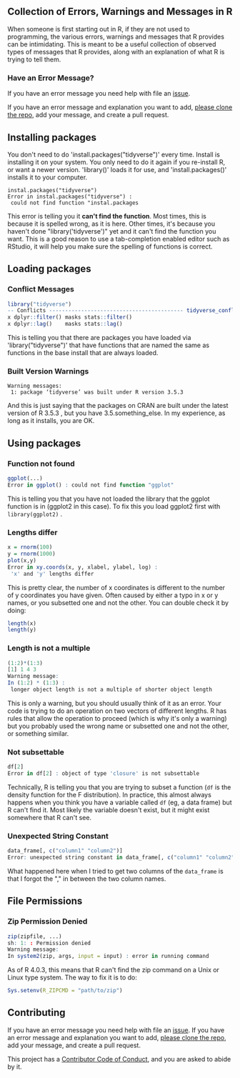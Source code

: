 ## Collection of Errors, Warnings and Messages in R

When someone is first starting out in R, if they are not used to programming, the various errors, warnings and messages that R provides can be intimidating. This is meant to be a useful collection of observed types of messages that R provides, along with an explanation of what R is trying to tell them.

### Have an Error Message?

If you have an error message you need help with file an [issue](https://github.com/rmflight/rerrors/issues).

If you have an error message and explanation you want to add, [please clone the repo](https://github.com/rmflight/rerrors), add your message, and create a pull request.

## Installing packages

You don't need to do 'install.packages("tidyverse")' every time. Install is installing it on your system. You only need to do it again if you re-install R, or want a newer version. 'library()' loads it for use, and 'install.packages()' installs it to your computer.

```
instal.packages("tidyverse")
Error in instal.packages("tidyverse") :
 could not find function "instal.packages
```


This error is telling you it **can't find the function**. Most times, this is because it is spelled wrong, as it is here. Other times, it's because you haven't done "library('tidyverse')" yet and it can't find the function you want. This is a good reason to use a tab-completion enabled editor such as RStudio, it will help you make sure the spelling of functions is correct. 

## Loading packages

### Conflict Messages

```r
library("tidyverse")
-- Conflicts ------------------------------------------ tidyverse_conflicts() --
x dplyr::filter() masks stats::filter()
x dplyr::lag()    masks stats::lag()
```

This is telling you that there are packages you have loaded via 'library("tidyverse")' that have functions that are named the same as functions in the base install that are always loaded.

### Built Version Warnings

```
Warning messages:
 1: package ‘tidyverse’ was built under R version 3.5.3
```

And this is just saying that the packages on CRAN are built under the latest version of R 3.5.3 , but you have 3.5.something_else. In my experience, as long as it installs, you are OK. 

## Using packages

### Function not found

```r
ggplot(...)
Error in ggplot() : could not find function "ggplot"
```

This is telling you that you have not loaded the library that the ggplot function is in (ggplot2 in this case). To fix this you load ggplot2 first with `library(ggplot2)` .

### Lengths differ

```r
x = rnorm(100)
y = rnorm(1000)
plot(x,y)
Error in xy.coords(x, y, xlabel, ylabel, log) : 
 'x' and 'y' lengths differ
```

This is pretty clear, the number of x coordinates is different to the number of y coordinates you have given. Often caused by either a typo in x or y names, or you subsetted one and not the other. You can double check it by doing:

```r
length(x)
length(y)
```

### Length is not a multiple

```r
(1:2)*(1:3)
[1] 1 4 3
Warning message:
In (1:2) * (1:3) :
 longer object length is not a multiple of shorter object length
```

This is only a warning, but you should usually think of it as an error.  Your code is trying to do an operation on two vectors of different lengths.  R has rules that allow the operation to proceed (which is why it's only a warning) but you probably used the wrong name or subsetted one and not the other, or something similar.

###  Not subsettable

```r
df[2]
Error in df[2] : object of type 'closure' is not subsettable
```

Technically, R is telling you that you are trying to subset a function (`df` is the density function for the F distribution).  In practice, this almost always happens when you think you have a variable called `df` (eg, a data frame) but R can't find it. Most likely the variable doesn't exist, but it might exist somewhere that R can't see. 

### Unexpected String Constant

```r
data_frame[, c("column1" "column2")]
Error: unexpected string constant in data_frame[, c("column1" "column2")]
```

What happened here when I tried to get two columns of the `data_frame` is that I forgot the "," in between the two column names.

## File Permissions

### Zip Permission Denied

```r
zip(zipfile, ...)
sh: 1: : Permission denied
Warning message:
In system2(zip, args, input = input) : error in running command
```

As of R 4.0.3, this means that R can't find the zip command on a Unix or Linux type system.
The way to fix it is to do:

```r
Sys.setenv(R_ZIPCMD = "path/to/zip")
```

## Contributing

If you have an error message you need help with file an [issue](https://github.com/rmflight/rerrors/issues). 
If you have an error message and explanation you want to add, [please clone the repo](https://github.com/rmflight/rerrors), add your message, and create a pull request.

This project has a [Contributor Code of Conduct](https://github.com/rmflight/rerrors/blob/master/CODE_OF_CONDUCT.md), and you are asked to abide by it.


